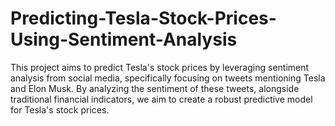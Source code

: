 # Predicting-Tesla-Stock-Prices-Using-Sentiment-Analysis
This project aims to predict Tesla's stock prices by leveraging sentiment analysis from social media, specifically focusing on tweets mentioning Tesla and Elon Musk. By analyzing the sentiment of these tweets, alongside traditional financial indicators, we aim to create a robust predictive model for Tesla's stock prices.
